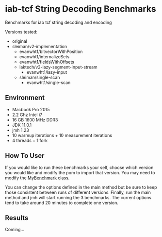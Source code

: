# iab-tcf String Decoding Benchmarks

Benchmarks for iab tcf string decoding and encoding

Versions tested:

- original 
- sleiman/v2-implementation
    - evanwht1/bitvectorWithPosition
    - evanwht1/internalizeSets
    - evanwht1/fieldsWithOffsets
    - laktech/v2-lazy-segment-input-stream
        - evanwht1/lazy-input
    - sleiman/single-scan
        - evanwht1/single-scan
    
## Environment

- Macbook Pro 2015
- 2.2 Ghz Intel i7
- 16 GB 1600 MHz DDR3
- JDK 11.0.1
- jmh 1.23
- 10 warmup iterations + 10 measurement iterations
- 4 threads + 1 fork

## How To User

If you would like to run these benchmarks your self, choose which version you would like and modify the pom to import
that version. You may need to modify the [MyBenchmark](src/main/java/org/sample/MyBenchmark.java) class.

You can change the options defined in the main method but be sure to keep those consistent between runs of different
versions. Finally, run the main method and jmh will start running the 3 benchmarks. The current options tend to take
around 20 minutes to complete one version.

## Results

Coming...


